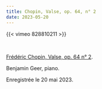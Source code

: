 ```yaml
---
title: Chopin, Valse, op. 64, n° 2
date: 2023-05-20
---
```


{{< vimeo 828810211 >}}

<br>

[Frédéric Chopin, Valse, op. 64 n° 2](https://fr.wikipedia.org/wiki/Valse,_opus_64_no_2_de_Chopin).

Benjamin Geer, piano.

Enregistrée le 20 mai 2023.
